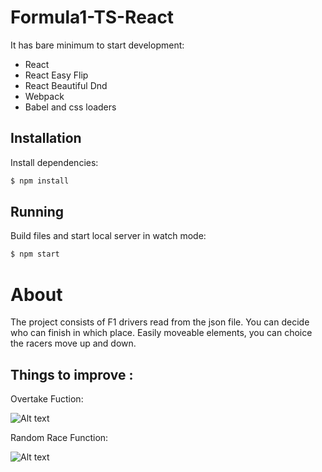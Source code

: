 # Formula1-TS-React


It has bare minimum to start development:
* React
* React Easy Flip
* React Beautiful Dnd
* Webpack
* Babel and css loaders


## Installation
Install dependencies:
```js
$ npm install
```

## Running
Build files and start local server in watch mode:
```js
$ npm start
```

# About

The project consists of F1 drivers read from the json file. You can decide who can finish in which place. 
Easily moveable elements, you can choice the racers move up and down.

## Things to improve :

Overtake Fuction:

![Alt text](https://github.com/kittii9797/f1-ts-app/blob/main/overtake-race-function.gif)

Random Race Function:

![Alt text](https://github.com/kittii9797/f1-ts-app/blob/main/random-race-function.gif)
